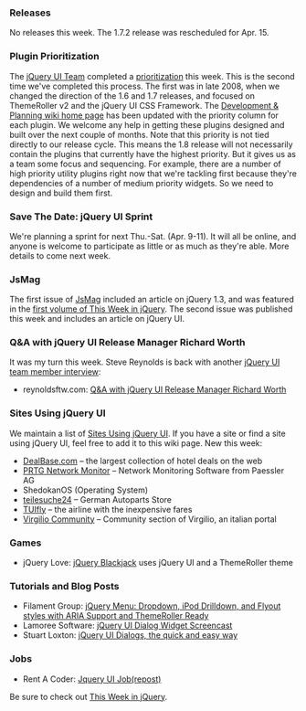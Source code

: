 ### Releases

No releases this week. The 1.7.2 release was rescheduled for Apr. 15.

### Plugin Prioritization

The [jQuery UI Team](http://jqueryui.com/about) completed a
[prioritization](http://wiki.jqueryui.com/Prioritizing-plugins) this
week. This is the second time we've completed this process. The first
was in late 2008, when we changed the direction of the 1.6 and 1.7
releases, and focused on ThemeRoller v2 and the jQuery UI CSS Framework.
The [Development & Planning wiki home page](http://wiki.jqueryui.com/)
has been updated with the priority column for each plugin. We welcome
any help in getting these plugins designed and built over the next
couple of months. Note that this priority is not tied directly to our
release cycle. This means the 1.8 release will not necessarily contain
the plugins that currently have the highest priority. But it gives us as
a team some focus and sequencing. For example, there are a number of
high priority utility plugins right now that we're tackling first
because they're dependencies of a number of medium priority widgets. So
we need to design and build them first.

### Save The Date: jQuery UI Sprint

We're planning a sprint for next Thu.-Sat. (Apr. 9-11). It will all be
online, and anyone is welcome to participate as little or as much as
they're able. More details to come next week.

### JsMag

The first issue of [JsMag](http://www.jsmag.com/) included an article on
jQuery 1.3, and was featured in the [first volume of This Week in
jQuery](http://blog.jquery.com/2009/03/13/this-week-in-jquery-vol-1/).
The second issue was published this week and includes an article on
jQuery UI.

### Q&A with jQuery UI Release Manager Richard Worth

It was my turn this week. Steve Reynolds is back with another [jQuery UI
team member interview](http://www.reynoldsftw.com/category/qa/):

-   reynoldsftw.com: [Q&A with jQuery UI Release Manager Richard
    Worth](http://www.reynoldsftw.com/2009/03/qa-with-jquery-ui-release-manager-richard-d-worth/)

### Sites Using jQuery UI

We maintain a list of [Sites Using jQuery
UI](http://docs.jquery.com/Sites_Using_jQuery_UI). If you have a site or
find a site using jQuery UI, feel free to add it to this wiki page. New
this week:

-   [DealBase.com](http://www.dealbase.com/) – the largest collection of
    hotel deals on the web
-   [PRTG Network Monitor](http://www.paessler.com/prtg/) – Network
    Monitoring Software from Paessler AG
-   ShedokanOS (Operating System)
-   [teilesuche24](http://www.teilesuche24.de) – German Autoparts Store
-   [TUIfly](http://www.tuifly.com/) – the airline with the inexpensive
    fares
-   [Virgilio Community](http://community.virgilio.it/) – Community
    section of Virgilio, an italian portal

### Games

-   jQuery Love: [jQuery
    Blackjack](http://sandbox.jquerylove.com/blackjack/) uses jQuery UI
    and a ThemeRoller theme

### Tutorials and Blog Posts

-   Filament Group: [jQuery Menu: Dropdown, iPod Drilldown, and Flyout
    styles with ARIA Support and ThemeRoller
    Ready](http://www.filamentgroup.com/lab/jquery_ipod_style_and_flyout_menus/)
-   Lamoree Software: [jQuery UI Dialog Widget
    Screencast](http://www.lamoree.com/machblog/index.cfm?event=showEntry&entryId=D7B58609-426F-4B37-A3CA33ACDA61899F)
-   Stuart Loxton: [jQuery UI Dialogs, the quick and easy
    way](http://stuartloxton.com/jquery-ui-dialogs-the-quick-and-easy-way/)

### Jobs

-   Rent A Coder: [Jquery UI
    Job(repost)](http://www.rentacoder.com/RentACoder/misc/BidRequests/ShowBidRequest.asp?lngBidRequestId=1137028)

Be sure to check out [This Week in
jQuery](http://blog.jquery.com/2009/04/03/this-week-in-jquery-vol-4/).
